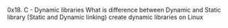 0x18. C - Dynamic libraries
    What is difference between Dynamic and Static library (Static and Dynamic linking)
    create dynamic libraries on Linux

